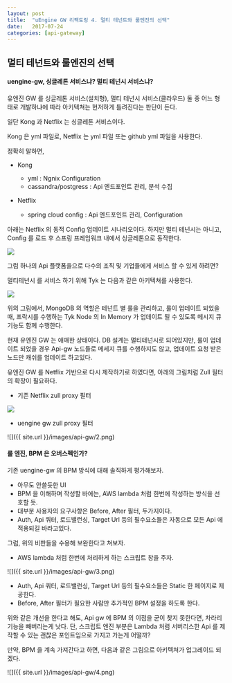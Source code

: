 ```yaml
---
layout: post
title:  "uEngine GW 리팩토링 4. 멀티 테넌트와 룰엔진의 선택"
date:   2017-07-24
categories: [api-gateway]
---
```


## 멀티 테넌트와 룰엔진의 선택

#### uengine-gw, 싱글레톤 서비스냐? 멀티 테넌시 서비스냐?

유엔진 GW 를 싱글레톤 서비스(설치형), 멀티 테넌시 서비스(클라우드) 둘 중 어느 형태로 개발하냐에 따라 아키텍쳐는 현저하게 틀려진다는 판단이 든다.

일단 Kong 과 Netflix 는 싱글레톤 서비스이다.

Kong 은 yml 파일로, Netflix 는 yml 파일 또는 github yml 파일을 사용한다.

정확히 말하면,

 - Kong
   - yml : Ngnix Configuration
   - cassandra/postgress : Api 엔드포인트 관리, 분석 수집
   
 - Netflix
   - spring cloud config : Api 엔드포인트 관리, Configuration
 
아래는 Netflix 의 동적 Config 업데이트 시나리오이다. 하지만 멀티 테넌시는 아니고, Config 를 로드 후 스프링 프레임워크 내에서 싱글레톤으로 동작한다.

![](https://programmaticponderings.files.wordpress.com/2016/01/spring_cloud_config_2.png?w=620)


그럼 하나의 Api 플랫폼을으로 다수의 조직 및 기업들에게 서비스 할 수 있게 하려면? 

멀티테넌시 를 서비스 하기 위해 Tyk 는 다음과 같은 아키텍쳐를 사용한다.

![](https://camo.githubusercontent.com/aff903cd363dd432052ddaea32eb58c725b3b4da/687474703a2f2f692e696d6775722e636f6d2f5a5045444f6c702e6a7067)

위의 그림에서, MongoDB 의 역할은 테넌트 별 룰을 관리하고, 룰이 업데이트 되었을 때, 프락시를 수행하는 Tyk Node 의 In Memory 가 업데이트 될 수 있도록 메시지 큐 기능도 함께 수행한다.


현재 유엔진 GW 는 애매한 상태이다. DB 설계는 멀티테넌시로 되어있지만, 룰이 업데이트 되었을 경우 Api-gw 노드들로 메세지 큐를 수행하지도 않고, 업데이트 요청 받은 노드만 캐쉬를 업데이트 하고있다.

유엔진 GW 를 Netflix 기반으로 다시 제작하기로 하였다면, 아래의 그림처럼 Zull 필터의 확장이 필요하다.

 - 기존 Netflix zull proxy 필터
 
![](https://camo.githubusercontent.com/4eb7754152028cdebd5c09d1c6f5acc7683f0094/687474703a2f2f6e6574666c69782e6769746875622e696f2f7a75756c2f696d616765732f7a75756c2d726571756573742d6c6966656379636c652e706e67)

 - uengine gw zull proxy 필터
 
![]({{ site.url }}/images/api-gw/2.png)


#### 룰 엔진, BPM 은 오버스펙인가?

기존 uengine-gw 의 BPM 방식에 대해 솔직하게 평가해보자.

 - 아무도 안쓸듯한 UI
 - BPM 을 이해하며 작성할 바에는, AWS lambda 처럼 한번에 작성하는 방식을 선호할 듯.
 - 대부분 사용자의 요구사항은 Before, After 필터, 두가지이다.
 - Auth, Api 쿼터, 로드밸런싱, Target Url 등의 필수요소들은 자동으로 모든 Api 에 적용되길 바라고있다.

그럼, 위의 비판들을 수용해 보완한다고 쳐보자.

 - AWS lambda 처럼 한번에 처리하게 하는 스크립트 창을 주자.
 
![]({{ site.url }}/images/api-gw/3.png)

 - Auth, Api 쿼터, 로드밸런싱, Target Url 등의 필수요소들은 Static 한 페이지로 제공한다.
 - Before, After 필터가 필요한 사람만 추가적인 BPM 설정을 하도록 한다.
 
위와 같은 개선을 한다고 해도, Api gw 에 BPM 의 이점을 굳이 찾지 못한다면, 차라리 기능을 빼버리는게 낫다. 단, 스크립트 엔진 부분은 Lambda 처럼 서버리스한 Api 를 
제작할 수 있는 괜찮은 포인트임으로 가지고 가는게 어떨까?

만약, BPM 을 계속 가져간다고 하면, 다음과 같은 그림으로 아키텍쳐가 업그레이드 되겠다.

![]({{ site.url }}/images/api-gw/4.png)




